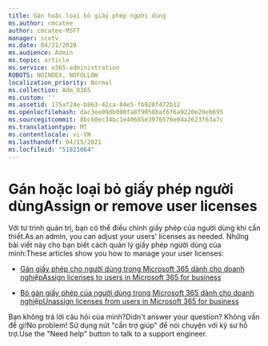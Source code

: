 ```yaml
---
title: Gán hoặc loại bỏ giấy phép người dùng
ms.author: cmcatee
author: cmcatee-MSFT
manager: scotv
ms.date: 04/21/2020
ms.audience: Admin
ms.topic: article
ms.service: o365-administration
ROBOTS: NOINDEX, NOFOLLOW
localization_priority: Normal
ms.collection: Adm_O365
ms.custom: ''
ms.assetid: 175af24e-b863-42ca-84e5-fb920f472b12
ms.openlocfilehash: dac3ee09db000fa8f9058baf6f6a9220e20eb695
ms.sourcegitcommit: 8bc60ec34bc1e40685e3976576e04a2623f63a7c
ms.translationtype: MT
ms.contentlocale: vi-VN
ms.lasthandoff: 04/15/2021
ms.locfileid: "51821064"
---
```

# <a name="assign-or-remove-user-licenses"></a><span data-ttu-id="b859c-102">Gán hoặc loại bỏ giấy phép người dùng</span><span class="sxs-lookup"><span data-stu-id="b859c-102">Assign or remove user licenses</span></span>

<span data-ttu-id="b859c-103">Với tư trình quản trị, bạn có thể điều chỉnh giấy phép của người dùng khi cần thiết.</span><span class="sxs-lookup"><span data-stu-id="b859c-103">As an admin, you can adjust your users' licenses as needed.</span></span> <span data-ttu-id="b859c-104">Những bài viết này cho bạn biết cách quản lý giấy phép người dùng của mình:</span><span class="sxs-lookup"><span data-stu-id="b859c-104">These articles show you how to manage your user licenses:</span></span>
  
- [<span data-ttu-id="b859c-105">Gán giấy phép cho người dùng trong Microsoft 365 dành cho doanh nghiệp</span><span class="sxs-lookup"><span data-stu-id="b859c-105">Assign licenses to users in Microsoft 365 for business</span></span>](https://docs.microsoft.com/azure/active-directory/fundamentals/license-users-groups?context=azure/active-directory/users-groups-roles/context/ugr-context)

- [<span data-ttu-id="b859c-106">Bỏ gán giấy phép của người dùng trong Microsoft 365 dành cho doanh nghiệp</span><span class="sxs-lookup"><span data-stu-id="b859c-106">Unassign licenses from users in Microsoft 365 for business</span></span>](https://docs.microsoft.com/azure/active-directory/fundamentals/license-users-groups?context=azure/active-directory/users-groups-roles/context/ugr-context#remove-a-license)

<span data-ttu-id="b859c-107">Bạn không trả lời câu hỏi của mình?</span><span class="sxs-lookup"><span data-stu-id="b859c-107">Didn't answer your question?</span></span> <span data-ttu-id="b859c-108">Không vấn đề gì!</span><span class="sxs-lookup"><span data-stu-id="b859c-108">No problem!</span></span> <span data-ttu-id="b859c-109">Sử dụng nút "cần trợ giúp" để nói chuyện với kỹ sư hỗ trợ.</span><span class="sxs-lookup"><span data-stu-id="b859c-109">Use the "Need help" button to talk to a support engineer.</span></span>